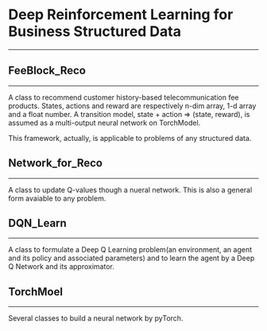 # Deep Reinforcement Learning for Business Structured Data
---

## FeeBlock_Reco
---

A class to recommend customer history-based telecommunication fee products.
States, actions and reward are respectively n-dim array, 1-d array and a float number.
A transition model, state + action => (state, reward), is assumed as a multi-output neural network on TorchModel. 

This framework, actually, is applicable to problems of any structured data.



## Network_for_Reco
---

A class to update Q-values though a nueral network.
This is also a general form avaiable to any problem.


## DQN_Learn
---

A class to formulate a Deep Q Learning problem(an environment, an agent and its policy and associated parameters) and to learn the agent by a Deep Q Network and its approximator. 


## TorchMoel
---

Several classes to build a neural network by pyTorch.